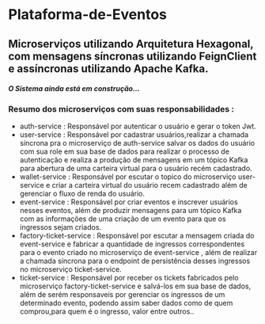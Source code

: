 # Plataforma-de-Eventos

## Microserviços utilizando Arquitetura Hexagonal, com mensagens síncronas utilizando FeignClient e assíncronas utilizando Apache Kafka.


#### _O Sistema ainda está em construção..._



### Resumo dos microserviços com suas responsabilidades :

- auth-service : Responsável por autenticar o usuário e gerar o token Jwt.
- user-service : Responsável por cadastrar usuários,realizar a chamada síncrona pra o microserviço de auth-service salvar os dados do usuário com sua role em sua base de dados para realizar o processo de autenticação e realiza a produção de mensagens em um tópico Kafka para abertura de uma carteira virtual para o usuário recém cadastrado.
- wallet-service : Responsável por escutar o topico do microserviço user-service e criar a carteira virtual do usuário recem cadastrado além de gerenciar o fluxo de renda do usuário.
- event-service : Responsável por criar eventos e inscrever usuários nesses eventos, além de produzir mensagens para um tópico Kafka com as informações de uma criação de um evento para que os ingressos sejam criados.
- factory-ticket-service : Responsável por escutar a mensagem criada do event-service e fabricar a quantidade de ingressos correspondentes para o evento criado no microserviço de event-service , além de realizar a chamada síncrona para o endpoint de persistência desses ingressos no microserviço ticket-service.
- ticket-service : Responsável por receber os tickets fabricados  pelo microserviço factory-ticket-service e salvá-los em sua base de dados, além de serém responsaveis por gerenciar os ingressos de um determinado evento, podendo assim saber dados como de quem comprou,para quem é o ingresso, valor entre outros..
